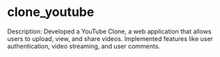 # clone_youtube
Description: Developed a YouTube Clone, a web application that allows users to upload, view, and share videos. Implemented features like user authentication, video streaming, and user comments.
